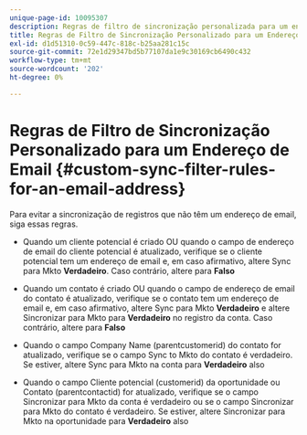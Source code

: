 ```yaml
---
unique-page-id: 10095307
description: Regras de filtro de sincronização personalizada para um endereço de email - Documentos do Marketo - Documentação do produto
title: Regras de Filtro de Sincronização Personalizado para um Endereço de Email
exl-id: d1d51310-0c59-447c-818c-b25aa281c15c
source-git-commit: 72e1d29347bd5b77107da1e9c30169cb6490c432
workflow-type: tm+mt
source-wordcount: '202'
ht-degree: 0%

---
```


# Regras de Filtro de Sincronização Personalizado para um Endereço de Email {#custom-sync-filter-rules-for-an-email-address}

Para evitar a sincronização de registros que não têm um endereço de email, siga essas regras.

* Quando um cliente potencial é criado OU quando o campo de endereço de email do cliente potencial é atualizado, verifique se o cliente potencial tem um endereço de email e, em caso afirmativo, altere Sync para Mkto **Verdadeiro**. Caso contrário, altere para **Falso**

* Quando um contato é criado OU quando o campo de endereço de email do contato é atualizado, verifique se o contato tem um endereço de email e, em caso afirmativo, altere Sync para Mkto **Verdadeiro** e altere Sincronizar para Mkto para **Verdadeiro** no registro da conta. Caso contrário, altere para **Falso**

* Quando o campo Company Name (parentcustomerid) do contato for atualizado, verifique se o campo Sync to Mkto do contato é verdadeiro. Se estiver, altere Sync para Mkto na conta para **Verdadeiro** also
* Quando o campo Cliente potencial (customerid) da oportunidade ou Contato (parentcontactid) for atualizado, verifique se o campo Sincronizar para Mkto da conta é verdadeiro ou se o campo Sincronizar para Mkto do contato é verdadeiro. Se estiver, altere Sincronizar para Mkto na oportunidade para **Verdadeiro** also
